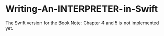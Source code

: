 # Writing-An-INTERPRETER-in-Swift

The Swift version for the Book <Writing An Interpreter in Go>
Note: Chapter 4 and 5 is not implemented yet.
